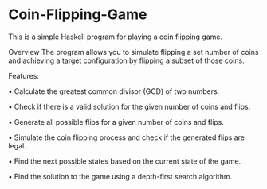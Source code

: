 # Coin-Flipping-Game

 This is a simple Haskell program for playing a coin flipping game.

Overview
 The program allows you to simulate flipping a set number of coins and achieving a target configuration by flipping a subset of those coins.

Features:

  • Calculate the greatest common divisor (GCD) of two numbers.
  
  • Check if there is a valid solution for the given number of coins and flips.
  
  • Generate all possible flips for a given number of coins and flips.
  
  • Simulate the coin flipping process and check if the generated flips are legal.
  
  • Find the next possible states based on the current state of the game.
  
  • Find the solution to the game using a depth-first search algorithm.

  
